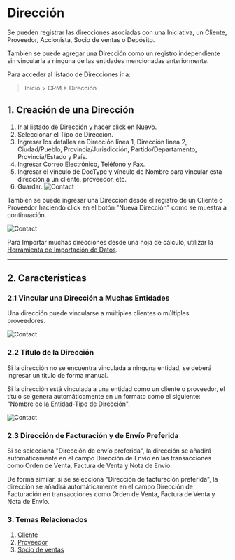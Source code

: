 <!-- add-breadcrumbs -->
# Dirección

Se pueden registrar las direcciones asociadas con una Iniciativa, un Cliente, Proveedor, Accionista, Socio de ventas o Depósito. 

También se puede agregar una Dirección como un registro independiente sin vincularla a ninguna de las entidades mencionadas anteriormente.

Para acceder al listado de Direcciones ir a:
> Inicio > CRM > Dirección

## 1. Creación de una Dirección

1. Ir al listado de Dirección y hacer click en Nuevo. 
1. Seleccionar el Tipo de Dirección.
1. Ingresar los detalles en Dirección línea 1, Dirección línea 2, Ciudad/Pueblo, Provincia/Jurisdicción, Partido/Departamento, Provincia/Estado
y País. 
1. Ingresar Correo Electrónico, Teléfono y Fax. 
1. Ingresar el vínculo de DocType y vínculo de Nombre para vincular esta dirección a un cliente, proveedor, etc.
4. Guardar.
    <img class="screenshot" alt="Contact" src="{{docs_base_url}}/assets/img/crm/address.png">

También se puede ingresar una Dirección desde el registro de un Cliente o Proveedor haciendo click en el botón "Nueva Dirección" como se muestra a continuación. 

<img class="screenshot" alt="Contact" src="{{docs_base_url}}/assets/img/crm/address-from-supp.png">

Para Importar muchas direcciones desde una hoja de cálculo, utilizar la [Herramienta de Importación de Datos](/docs/user/manual/en/setting-up/data/data-import).

---
## 2. Características

### 2.1 Vincular una Dirección a Muchas Entidades 

Una dirección puede vincularse a múltiples clientes o múltiples proveedores. 

<img class="screenshot" alt="Contact" src="{{docs_base_url}}/assets/img/crm/link_address_to_multipl_entities.png">

### 2.2 Título de la Dirección

Si la dirección no se encuentra vinculada a ninguna entidad, se deberá ingresar un título de forma manual.

Si la dirección está vinculada a una entidad como un cliente o proveedor, el título se genera automáticamente en un formato como el siguiente: "Nombre de la Entidad-Tipo de Dirección".

<img class="screenshot" alt="Contact" src="{{docs_base_url}}/assets/img/crm/address_title_generation.png">

### 2.3 Dirección de Facturación y de Envío Preferida 

Si se selecciona "Dirección de envío preferida", la dirección se añadirá automáticamente en el campo Dirección de Envío en las transacciones como Orden de Venta, Factura de Venta y Nota de Envío. 

De forma similar, si se selecciona "Dirección de facturación preferida", la dirección se añadirá automáticamente en el campo Dirección de Facturación en transacciones como Orden de Venta, Factura de Venta y Nota de Envío. 

### 3. Temas Relacionados
1. [Cliente](/docs/user/manual/es/CRM/customer)
1. [Proveedor](/docs/user/manual/es/buying/supplier)
1. [Socio de ventas](/docs/user/manual/es/selling/sales-partner)
